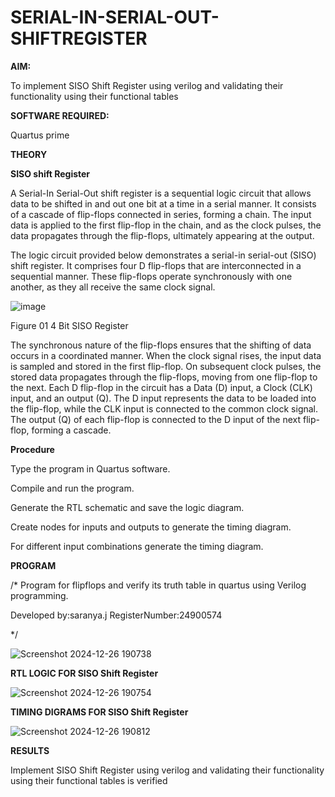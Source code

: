 # SERIAL-IN-SERIAL-OUT-SHIFTREGISTER

**AIM:**

To implement  SISO Shift Register using verilog and validating their functionality using their functional tables

**SOFTWARE REQUIRED:**

Quartus prime

**THEORY**

**SISO shift Register**

A Serial-In Serial-Out shift register is a sequential logic circuit that allows data to be shifted in and out one bit at a time in a serial manner. It consists of a cascade of flip-flops connected in series, forming a chain. The input data is applied to the first flip-flop in the chain, and as the clock pulses, the data propagates through the flip-flops, ultimately appearing at the output.

The logic circuit provided below demonstrates a serial-in serial-out (SISO) shift register. It comprises four D flip-flops that are interconnected in a sequential manner. These flip-flops operate synchronously with one another, as they all receive the same clock signal.

![image](https://github.com/naavaneetha/SERIAL-IN-SERIAL-OUT-SHIFTREGISTER/assets/154305477/e81c4072-37f9-46c6-8145-566764b74c3a)

Figure 01 4 Bit SISO Register

The synchronous nature of the flip-flops ensures that the shifting of data occurs in a coordinated manner. When the clock signal rises, the input data is sampled and stored in the first flip-flop. On subsequent clock pulses, the stored data propagates through the flip-flops, moving from one flip-flop to the next.
Each D flip-flop in the circuit has a Data (D) input, a Clock (CLK) input, and an output (Q). The D input represents the data to be loaded into the flip-flop, while the CLK input is connected to the common clock signal. The output (Q) of each flip-flop is connected to the D input of the next flip-flop, forming a cascade.

**Procedure**

Type the program in Quartus software.

Compile and run the program.

Generate the RTL schematic and save the logic diagram.

Create nodes for inputs and outputs to generate the timing diagram.

For different input combinations generate the timing diagram.

**PROGRAM**

/* Program for flipflops and verify its truth table in quartus using Verilog programming.

Developed by:saranya.j RegisterNumber:24900574

*/


![Screenshot 2024-12-26 190738](https://github.com/user-attachments/assets/5f79cae7-0355-4bef-92d6-2516758ce592)


**RTL LOGIC FOR SISO Shift Register**

![Screenshot 2024-12-26 190754](https://github.com/user-attachments/assets/85f96f78-7c62-41af-bbfa-7b5c3409a263)


**TIMING DIGRAMS FOR SISO Shift Register**

![Screenshot 2024-12-26 190812](https://github.com/user-attachments/assets/6f0819a6-f1bd-406a-aed6-5e5057d6fc4c)


**RESULTS**


Implement  SISO Shift Register using verilog and validating their functionality using their functional tables is verified
